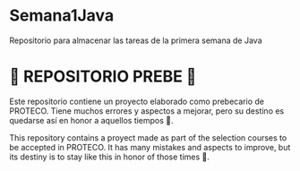 # Semana1Java
Repositorio para almacenar las tareas de la primera semana de Java

# 🚨 REPOSITORIO PREBE 🚨

Este repositorio contiene un proyecto elaborado como prebecario de PROTECO. Tiene muchos errores y aspectos a mejorar, pero su destino es quedarse así en honor a aquellos tiempos 💚. 

This repository contains a proyect made as part of the selection courses to be accepted in PROTECO. It has many mistakes and aspects to improve, but its destiny is to stay like this in honor of those times 💚. 
